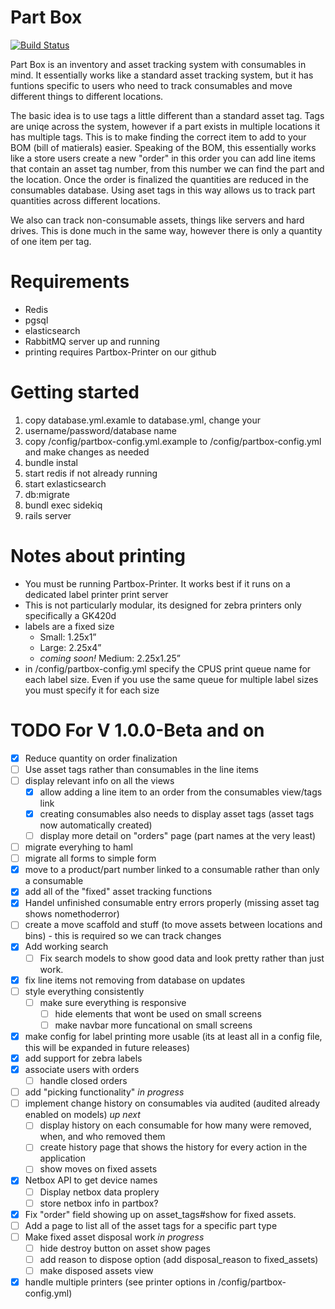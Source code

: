 # Part Box

[![Build Status](https://travis-ci.org/WPR-Engineering/part-box.svg?branch=master)](https://travis-ci.org/WPR-Engineering/part-box)

Part Box is an inventory and asset tracking system with consumables in mind. It essentially works like a standard asset tracking system, but it has funtions specific to
users who need to track consumables and move different things to different locations.

The basic idea is to use tags a little different than a standard asset tag. Tags are uniqe across the system, however if a part exists in multiple locations
it has multiple tags. This is to make finding the correct item to add to your BOM (bill of matierals) easier. Speaking of the BOM, this essentially works like a store
users create a new "order" in this order you can add line items that contain an asset tag number, from this number we can find the part and the location. Once the order is finalized the quantities are reduced in the consumables database. Using aset tags in this way allows us to track part quantities across different locations.

We also can track non-consumable assets, things like servers and hard drives. This is done much in the same way, however there is only a quantity of one item per tag.

# Requirements

- Redis
- pgsql
- elasticsearch
- RabbitMQ server up and running
- printing requires Partbox-Printer on our github

# Getting started
1. copy database.yml.examle to database.yml, change your
2. username/password/database name
3. copy /config/partbox-config.yml.example to /config/partbox-config.yml and make changes as needed
4. bundle instal
5. start redis if not already running
6. start exlasticsearch
7. db:migrate
8. bundl exec sidekiq
9. rails server

# Notes about printing
- You must be running Partbox-Printer. It works best if it runs on a dedicated label printer print server
- This is not particularly modular, its designed for zebra printers only specifically a GK420d
- labels are a fixed size
  - Small: 1.25x1”
  - Large: 2.25x4”
  - *coming soon!* Medium: 2.25x1.25”
- in /config/partbox-config.yml specify the CPUS print queue name for each label size. Even if you use the same queue for multiple label sizes you must specify it for each size

# TODO For V 1.0.0-Beta and on

- [x] Reduce quantity on order finalization
- [ ] Use asset tags rather than consumables in the line items
- [ ] display relevant info on all the views
  - [x] allow adding a line item to an order from the consumables view/tags link
  - [x] creating consumables also needs to display asset tags (asset tags now automatically created)
  - [ ] display more detail on "orders" page (part names at the very least)
- [ ] migrate everyhing to haml
- [ ] migrate all forms to simple form
- [x] move to a product/part number linked to a consumable rather than only a consumable
- [x] add all of the "fixed" asset tracking functions
- [x] Handel unfinished consumable entry errors properly (missing asset tag shows nomethoderror)
- [ ] create a move scaffold and stuff (to move assets between locations and bins) - this is required so we can track changes
- [x] Add working search
  - [ ] Fix search models to show good data and look pretty rather than just work.
- [x] fix line items not removing from database on updates
- [ ] style everything consistently
  - [ ] make sure everything is responsive
    - [ ] hide elements that wont be used on small screens
    - [ ] make navbar more funcational on small screens
- [x] make config for label printing more usable (its at least all in a config file, this will be expanded in future releases)
- [x] add support for zebra labels
- [x] associate users with orders
  - [ ] handle closed orders
- [ ] add "picking functionality" *in progress*
- [ ] implement change history on consumables via audited (audited already enabled on models) *up next*
  - [ ] display history on each consumable for how many were removed, when, and who removed them
  - [ ] create history page that shows the history for every action in the application
  - [ ] show moves on fixed assets 
- [x] Netbox API to get device names
  - [ ] Display netbox data proplery
  - [ ] store netbox info in partbox?
- [x] Fix "order" field showing up on asset_tags#show for fixed assets.
- [ ] Add a page to list all of the asset tags for a specific part type
- [ ] Make fixed asset disposal work *in progress*
  - [ ] hide destroy button on asset show pages
  - [ ] add reason to dispose option (add disposal_reason to fixed_assets)
  - [ ] make disposed assets view
- [x] handle multiple printers (see printer options in /config/partbox-config.yml)
